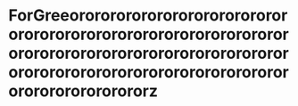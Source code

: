 # ForGreeorororororororororororororororororororororororororororororororororororororororororororororororororororororororororororororororororororororororororororororz